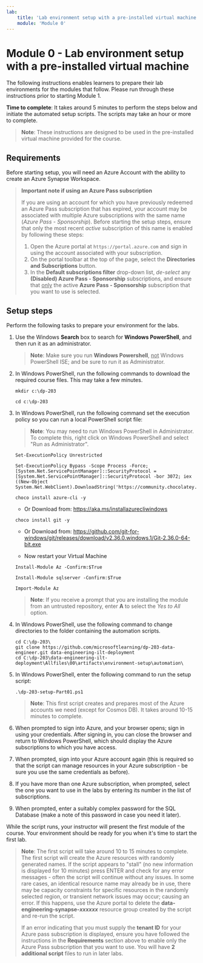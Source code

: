 ```yaml
---
lab:
    title: 'Lab environment setup with a pre-installed virtual machine'
    module: 'Module 0'
---
```


# Module 0 - Lab environment setup with a pre-installed virtual machine

The following instructions enables learners to prepare their lab environments for the modules that follow. Please run through these instructions prior to starting Module 1.

**Time to complete**: It takes around 5 minutes to perform the steps below and initiate the automated setup scripts. The scripts may take an hour or more to complete.

> **Note**: These instructions are designed to be used in the pre-installed virtual machine provided for the course.

## Requirements

Before starting setup, you will need an Azure Account with the ability to create an Azure Synapse Workspace.

> **Important note if using an Azure Pass subscription**
>
> If you are using an account for which you have previously redeemed an Azure Pass subscription that has expired, your account may be associated with multiple Azure subscriptions with the same name (*Azure Pass - Sponsorship*). Before starting the setup steps, ensure that only the most recent *active* subscription of this name is enabled by following these steps:
>
> 1. Open the Azure portal at `https://portal.azure.com` and sign in using the account associated with your subscription.
> 2. On the portal toolbar at the top of the page, select the **Directories and Subscriptions** button.
> 3. In the **Default subscriptions filter** drop-down list, *de-select* any **(Disabled) Azure Pass - Sponsorship** subscriptions, and ensure that <u>only</u> the active **Azure Pass - Sponsorship** subscription that you want to use is selected.

## Setup steps

Perform the following tasks to prepare your environment for the labs.

1. Use the Windows **Search** box to search for **Windows PowerShell**, and then run it as an administrator.

    > **Note**: Make sure you run **Windows Powershell**, <u>not</u> Windows PowerShell ISE; and be sure to run it as Administrator.

2. In Windows PowerShell, run the following commands to download the required course files. This may take a few minutes.

    ```
    mkdir c:\dp-203

    cd c:\dp-203

    ```

3. In Windows PowerShell, run the following command set the execution policy so you can run a local PowerShell script file:

    > **Note**: You may need to run Windows PowerShell in Administrator.  To complete this, right click on Windows PowerShell and select "Run as Administrator". 

    ```
    Set-ExecutionPolicy Unrestricted
    ```
    
    ```
    Set-ExecutionPolicy Bypass -Scope Process -Force; [System.Net.ServicePointManager]::SecurityProtocol = [System.Net.ServicePointManager]::SecurityProtocol -bor 3072; iex ((New-Object System.Net.WebClient).DownloadString('https://community.chocolatey.org/install.ps1'))
    ```

    ```
    choco install azure-cli -y
    ```
    - Or Download from: https://aka.ms/installazurecliwindows
    
    ```
    choco install git -y
    ```
    - Or Download from: https://github.com/git-for-windows/git/releases/download/v2.36.0.windows.1/Git-2.36.0-64-bit.exe

    - Now restart your Virtual Machine


    ```
    Install-Module Az -Confirm:$True
    ```
    
    ```
    Install-Module sqlserver -Confirm:$True
    ```
    
    ```
    Import-Module Az
    ```

    > **Note**: If you receive a prompt that you are installing the module from an untrusted repository, enter **A** to select the *Yes to All* option.

4. In Windows PowerShell, use the following command to change directories to the folder containing the automation scripts.

    ```
    cd C:\dp-203\
    git clone https://github.com/microsoftlearning/dp-203-data-engineer.git data-engineering-ilt-deployment
    cd C:\dp-203\data-engineering-ilt-deployment\Allfiles\00\artifacts\environment-setup\automation\
    ```
    
5. In Windows PowerShell, enter the following command to run the setup script:

    ```
    .\dp-203-setup-Part01.ps1
    ```
    >**Note**: This first script creates and prepares most of the Azure accounts we need (except for Cosmos DB). It takes around 10-15 minutes to complete.

6. When prompted to sign into Azure, and your browser opens; sign in using your credentials. After signing in, you can close the browser and return to Windows PowerShell, which should display the Azure subscriptions to which you have access.

7. When prompted, sign into your Azure account again (this is required so that the script can manage resources in your Azure subscription - be sure you use the same credentials as before).

8. If you have more than one Azure subscription, when prompted, select the one you want to use in the labs by entering its number in the list of subscriptions.

9. When prompted, enter a suitably complex password for the SQL Database (make a note of this password in case you need it later).

While the script runs, your instructor will present the first module of the course. Your environment should be ready for you when it's time to start the first lab.

> **Note**: The first script will take around 10 to 15 minutes to complete. The first script will create the Azure resources with randomly generated names. If the script appears to "stall" (no new information is displayed for 10 minutes) press ENTER and check for any error messages - often the script will continue without any issues.  In some rare cases, an identical resource name may already be in use, there may be capacity constraints for specific resources in the randomly selected region, or transient network issues may occur; causing an error. If this happens, use the Azure portal to delete the **data-engineering-synapse-*xxxxxx*** resource group created by the script and re-run the script.
>
> If an error indicating that you must supply the **tenant ID** for your Azure pass subscription is displayed, ensure you have followed the instructions in the **Requirements** section above to enable only the Azure Pass subscription that you want to use.
You will have **2 additional script** files to run in later labs.

